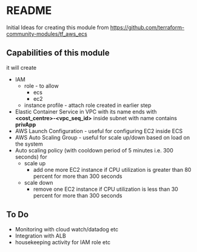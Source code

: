 # README #
Initial Ideas for creating this module from 
https://github.com/terraform-community-modules/tf_aws_ecs

## Capabilities of this module ##
it will create
- IAM 
  - role - to allow
    - ecs
    - ec2
  - instance profile - attach role created in earlier step
- Elastic Container Service in VPC with its name  ends with __<cost_centre>-<vpc_seq_id>__ inside subnet with name contains __privApp__ 
- AWS Launch Configuration - useful for configuring EC2 inside ECS
- AWS Auto Scaling Group - useful for scale up/down based on load on the system
- Auto scaling policy (with cooldown period of 5 minutes i.e. 300 seconds) for
  - scale up 
    - add one more EC2 instance if CPU utilization is greater than 80 percent for more than 300 seconds
  - scale down
    - remove one EC2 instance if CPU utilization is less than 30 percent for more than 300 seconds

## To Do
- Monitoring with cloud watch/datadog etc
- Integration with ALB
- housekeeping activity for IAM role etc